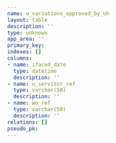 ```yaml
---
name: u_variations_approved_by_uh
layout: table
description: ''
type: unknown
app_area: ''
primary_key: 
indexes: []
columns:
- name: ifaced_date
  type: datetime
  description: ''
- name: u_servitor_ref
  type: varchar(50)
  description: ''
- name: wo_ref
  type: varchar(50)
  description: ''
relations: []
pseudo_pk: 
---
```


